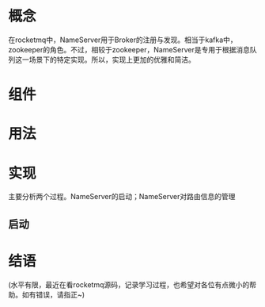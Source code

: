 # 概念

在rocketmq中，NameServer用于Broker的注册与发现。相当于kafka中，zookeeper的角色。不过，相较于zookeeper，NameServer是专用于根据消息队列这一场景下的特定实现。所以，实现上更加的优雅和简洁。

# 组件



# 用法



# 实现

主要分析两个过程。NameServer的启动；NameServer对路由信息的管理

## 启动



# 结语



(水平有限，最近在看rocketmq源码，记录学习过程，也希望对各位有点微小的帮助。如有错误，请指正~)

